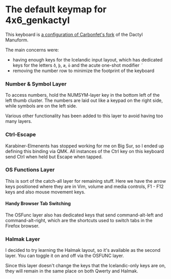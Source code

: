 # The default keymap for 4x6_genkactyl

This keyboard is [a configuration of Carbonfet's fork](https://github.com/genkobar/dactyl-manuform) of the Dactyl Manuform.

The main concerns were:

- having enough keys for the Icelandic input layout, which has dedicated keys for the letters `ð`, `þ`, `æ`, `ö` and the acute one-shot modifier `´`
- removing the number row to minimize the footprint of the keyboard

### Number & Symbol Layer

To access numbers, hold the NUMSYM-layer key in the bottom left of the left thumb cluster. The numbers are laid out like a keypad on the right side, while symbols are on the left side. 

Various other functionality has been added to this layer to avoid having too many layers.
### Ctrl-Escape

Karabiner-Elmenents has stopped working for me on Big Sur, so I ended up defining this binding via QMK. All instances of the Ctrl key on this keyboard send Ctrl when held but Escape when tapped.

### OS Functions Layer 

This is sort of the catch-all layer for remaining stuff. Here we have the arrow keys positioned where they are in Vim, volume and media controls, F1 - F12 keys and also mouse movement keys.
 
#### Handy Browser Tab Switching

The OSFunc layer also has dedicated keys that send command-alt-left and command-alt-right, which are the shortcuts used to switch tabs in the Firefox browser.

### Halmak Layer
I decided to try learning the Halmak layout, so it's available as the second layer. You can toggle it on and off via the OSFUNC layer. 

Since this layer doesn't change the keys that the Icelandic-only keys are on, they will remain in the same place on both Qwerty and Halmak.
